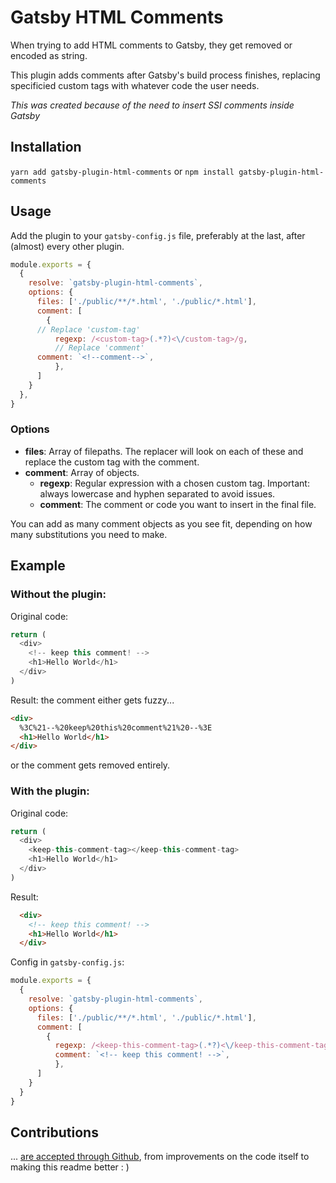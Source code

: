 # Gatsby HTML Comments

When trying to add HTML comments to Gatsby, they get removed or encoded as string.

This plugin adds comments after Gatsby's build process finishes, replacing specificied custom tags with whatever code the user needs.

*This was created because of the need to insert SSI comments inside Gatsby*

## Installation

`yarn add gatsby-plugin-html-comments` or `npm install gatsby-plugin-html-comments`

## Usage

Add the plugin to your `gatsby-config.js` file, preferably at the last, after (almost) every other plugin.

```javascript
module.exports = {
  {
    resolve: `gatsby-plugin-html-comments`,
    options: {
      files: ['./public/**/*.html', './public/*.html'],
      comment: [
        {
	  // Replace 'custom-tag'
          regexp: /<custom-tag>(.*?)<\/custom-tag>/g,
          // Replace 'comment'
	  comment: `<!--comment-->`,
          },
      ]
    }
  },
}
```

### Options

- **files**: Array of filepaths. The replacer will look on each of these and replace the custom tag with the comment.
- **comment**: Array of objects.
  - **regexp**: Regular expression with a chosen custom tag. Important: always lowercase and hyphen separated to avoid issues.
  - **comment**: The comment or code you want to insert in the final file.

You can add as many comment objects as you see fit, depending on how many substitutions  you need to make.

## Example

### Without the plugin:

Original code:

```javascript
return (
  <div>
    <!-- keep this comment! -->
    <h1>Hello World</h1>
  </div>
)
```

Result: the comment either gets fuzzy...

```html
<div>
  %3C%21--%20keep%20this%20comment%21%20--%3E
  <h1>Hello World</h1>
</div>
```

or the comment gets removed entirely.

### With the plugin:

Original code:

```javascript
return (
  <div>
    <keep-this-comment-tag></keep-this-comment-tag>
    <h1>Hello World</h1>
  </div>
)
```

Result:

```html
  <div>
    <!-- keep this comment! -->
    <h1>Hello World</h1>
  </div>
```

Config in `gatsby-config.js`:

```javascript
module.exports = {
  {
    resolve: `gatsby-plugin-html-comments`,
    options: {
      files: ['./public/**/*.html', './public/*.html'],
      comment: [
        {
          regexp: /<keep-this-comment-tag>(.*?)<\/keep-this-comment-tag>/g,
          comment: `<!-- keep this comment! -->`,
          },
      ]
    }
  }
}
```
## Contributions

... [are accepted through Github](https://github.com/angelod1as/gatsby-plugin-html-comments), from improvements on the code itself to making this readme better : )
